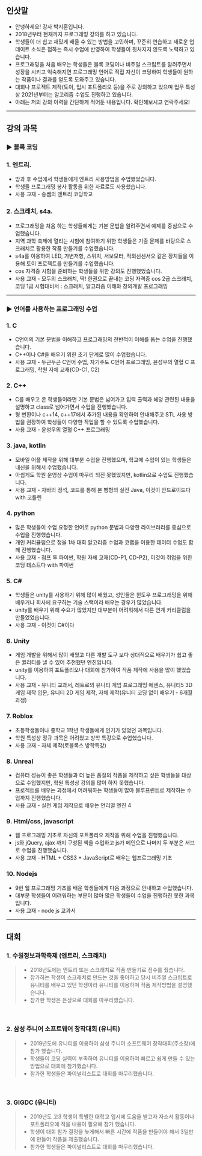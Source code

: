 ## 인삿말
* 안녕하세요! 강사 박지훈입니다.  
* 2018년부터 현재까지 프로그래밍 강의를 하고 있습니다.  
* 학생들이 더 쉽고 재밌게 배울 수 있는 방법을 고민하며, 꾸준히 연습하고 새로운 업데이트 소식은 접하는 즉시 수업에 반영하여 학생들이 뒷처지지 않도록 노력하고 있습니다.  
* 프로그래밍을 처음 배우는 학생들은 블록 코딩이나 비주얼 스크립트를 알려주면서 성장을 시키고 익숙해지면 프로그래밍 언어로 직접 자신이 코딩하여 학생들이 원하는 작품이나 결과를 얻도록 도와주고 있습니다.  
* 대회나 프로젝트 제작(토이, 입시 포트폴리오 등)을 주로 강의하고 있으며 업무 특성상 2021년부터는 알고리즘 수업도 진행하고 있습니다.  
* 아래는 저의 강의 이력을 간단하게 적어둔 내용입니다. 확인해보시고 연락주세요!  

<hr>

## 강의 과목

### ▶ 블록 코딩 

### 1. 엔트리. 
* 방과 후 수업에서 학생들에게 엔트리 사용방법을 수업했었습니다.  
* 학생들 프로그래밍 봉사 활동을 위한 자료로도 사용했습니다.  
* 사용 교재 - 송쌤의 엔트리 코딩학교  


### 2. 스크래치, s4a. 
* 프로그래밍을 처음 하는 학생들에게는 기본 문법을 알려주면서 예제를 중심으로 수업했습니다.  
* 지역 과학 축제에 열리는 시험에 참여하기 위한 학생들은 기출 문제를 바탕으로 스크래치르 활용한 작품 만들기를 수업했습니다.  
* s4a를 이용하여 LED, 가변저항, 스위치, 서보모터, 적외선센서오 같은 장치들을 이용해 토이 프로젝트를 만들기를 수업했습니다.  
* cos 자격증 시험을 준비하는 학생들을 위한 강의도 진행했었습니다.  
* 사용 교재 - 모두의 스크래치, 딱! 한권으로 끝내는 코딩 자격증 cos 2급 스크래치, 코딩 1급 시험대비서 : 스크래치, 알고리즘 이해와 창의개발 프로그래밍  

<hr>

### ▶ 언어를 사용하는 프로그래밍 수업  

### 1. C 
* C언어의 기본 문법을 이해하고 프로그래밍의 전반적이 이해를 돕는 수업을 진행했습니다.  
* C++이나 C#을 배우기 위한 초기 단계로 많이 수업했습니다.  
* 사용 교재 - 두근두근 C언어 수업, 자기주도 C언어 프로그래밍, 윤성우의 열혈 C 프로그래밍, 학원 자체 교재(CD-C1, C2)  

### 2. C++
* C를 배우고 온 학생들이라면 기본 문법은 넘어가고 입력 출력과 헤덩 관련된 내용을 설명하고 class로 넘어가면서 수업을 진행했습니다.  
* 형 변환이나 c++14, c++17에서 추가된 내용을 확인하여 안내해주고 STL 사용 방법을 권장하여 학생들이 다양한 작업을 할 수 있도록 수업했습니다.  
* 사용 교재 - 윤성우의 열혈 C++ 프로그래밍  

### 3. java, kotlin
* 모바일 어플 제작을 위해 대부분 수업을 진행했으며, 학교에 수업이 있는 학생들은 내신을 위해서 수업했습니다.  
* 아쉽게도 학원 운영상 수업이 마무리 되진 못했었지만, kotlin으로 수업도 진행했습니다.  
* 사용 교재 - 자바의 정석, 코드를 통해 본 빵형의 실전 Java, 이것이 안드로이드다 with 코틀린   

### 4. python 
* 많은 학생들이 수업 요청한 언어로 python 문법과 다양한 라이브러리를 중심으로 수업을 진행했습니다.  
* 개인 커리큘럼으로 정올 1차 대회 알고리즘 수업과 코랩을 이용한 데이터 수업도 함께 진행했습니다.  
* 사용 교재 - 점프 투 파이썬, 학원 자체 교재(CD-P1, CD-P2), 이것이 취업을 위한 코딩 테스트다 with 파이썬  

### 5. C# 
* 학생들은 unity를 사용하기 위해 많이 배웠고, 성인들은 윈도우 프로그래밍을 위해 배우거나 회사에 요구하는 기술 스택이라 배우는 경우가 많았습니다.  
* unity를 배우기 위해 수요가 많았지만 대부분이 어려워해서 다른 연계 커리큘럼을 만들었었습니다.  
* 사용 교재 - 이것이 C#이다

### 6. Unity  
* 게임 개발을 위해서 많이 배웠고 다른 개발 도구 보다 상대적으로 배우기가 쉽고 좋은 퀼리티를 낼 수 있어 추천했던 엔진입니다.  
* unity를 이용하여 포트폴리오나 대회에 참가하여 작품 제작에 사용을 많이 했었습니다.  
* 사용 교재 - 유니티 교과서, 레트로의 유니티 게임 프로그래밍 에센스, 유니티5 3D 게임 제작 입문, 유니티 2D 게임 제작, 자체 제작(유니티 코딩 없이 배우기 - 6개월 과정)  

### 7. Roblox  
* 초등학생들이나 중학교 1학년 학생들에게 인기가 있었던 과목입니다.  
* 학원 특성상 정규 과목은 어려웠고 방학 특강으로 수업했습니다.  
* 사용 교재 - 자체 제작(로블록스 방학특강)  

### 8. Unreal  
* 컴퓨터 성능이 좋은 학생들과 더 높은 품질의 작품을 제작하고 싶은 학생들을 대상으로 수업했지만, 학원 특성상 강의를 많이 하지 못했습니다.  
* 프로젝트를 배우는 과정에서 어려워하는 학생들이 많아 블루프린트로 제작하는 수업까지 진행했습니다.  
* 사용 교재 - 실전 게임 제작으로 배우는 언리얼 엔진 4  

### 9. Html/css, javascript
* 웹 프로그래밍 기초로 자신의 포트폴리오 제작을 위해 수업을 진행했습니다.  
* js와 jQuery, ajax 까지 구성된 책을 수업하고 js가 메인으로 나머지 두 부분은 서브로 수업을 진행했습니다.  
* 사용 교재 - HTML + CSS3 + JavaScript로 배우는 웹프로그래밍 기초  

### 10. Nodejs  
* 9번 웹 프로그래밍 기초를 배운 학생들에게 다음 과정으로 안내하고 수업했습니다.  
* 대부분 학생들이 어려워하는 부분이 많아 많은 학생들이 수업을 진행하진 못한 과목입니다.  
* 사용 교재 - node js 교과서  

<hr>

## 대회  

### 1. 수원정보과학축제 (엔트리, 스크래치)  
> * 2018년도에는 엔트리 또는 스크래치로 작품 만들기로 점수를 줬습니다.
> * 참가하는 학생이 스크래치로 만드는 것을 좋아하고 당시 비주얼 스크립트로 유니티를 배우고 있던 학생이라 유니티를 이용하며 작품 제작방법을 설명했습니다.
> * 참가한 학생은 은상으로 대회를 마무리했습니다.  

<br>

### 2. 삼성 주니어 소프트웨어 창작대회 (유니티)  
> * 2019년도에 유니티를 이용하여 삼성 주니어 소프트웨어 창작대회(주소창)에 참가 했습니다.  
> * 학생들이 코딩 실력이 부족하여 유니티를 이용하여 빠르고 쉽게 만들 수 있는 방법으로 대회에 참가했습니다.  
> * 참가한 학생들은 파이널리스트로 대회를 마무리했습니다.  

<br>

### 3. GIGDC (유니티)  
> * 2019년도 고3 학생이 특별한 대학교 입시에 도움을 받고자 자소서 활동이나 포트폴리오에 적을 내용이 필요해 참가 했습니다.    
> * 학생이 대회 참가 결정을 늦게해서 빠른 시간에 작품을 만들어야 해서 3일만에 만들어 작품을 제출했습니다.  
> * 참가한 학생들은 파이널리스트로 대회를 마무리했습니다.  



